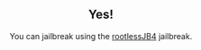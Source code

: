 <center>
<h2>Yes!</h2>
You can jailbreak using the <a href="https://github.com/brandonplank/rootlessJB4">rootlessJB4</a> jailbreak.
</center>